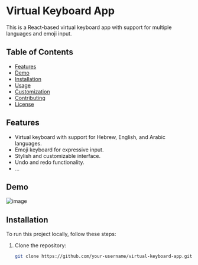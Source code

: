# Virtual Keyboard App

This is a React-based virtual keyboard app with support for multiple languages and emoji input.

## Table of Contents

- [Features](#features)
- [Demo](#demo)
- [Installation](#installation)
- [Usage](#usage)
- [Customization](#customization)
- [Contributing](#contributing)
- [License](#license)

## Features

- Virtual keyboard with support for Hebrew, English, and Arabic languages.
- Emoji keyboard for expressive input.
- Stylish and customizable interface.
- Undo and redo functionality.
- ...

## Demo

![image](https://github.com/chavi362/virtual-keyboard/assets/140444217/1826a4d9-f853-43a3-a7fd-53f36ad57e1d)


## Installation

To run this project locally, follow these steps:

1. Clone the repository:

   ```bash
   git clone https://github.com/your-username/virtual-keyboard-app.git
